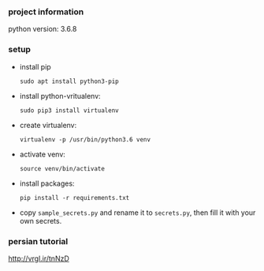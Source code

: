 ### project information

python version: 3.6.8

### setup

- install pip

    `sudo apt install python3-pip`

- install python-vritualenv:

    `sudo pip3 install virtualenv`

- create virtualenv:

    `virtualenv -p /usr/bin/python3.6 venv`

- activate venv:

    `source venv/bin/activate`

- install packages:

    `pip install -r requirements.txt`

- copy `sample_secrets.py` and rename it to `secrets.py`, then fill it with your own secrets.

### persian tutorial

http://vrgl.ir/tnNzD
